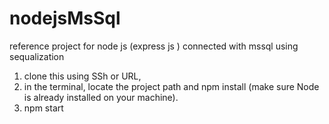 # nodejsMsSql
reference project for node js (express js ) connected with mssql using sequalization
1) clone this using SSh or URL,
2) in the terminal, locate the project path and npm install (make sure Node is already installed on your machine).
3) npm start
